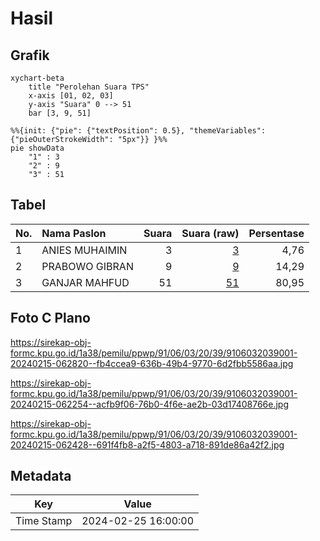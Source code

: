 # Hasil

## Grafik

```mermaid
xychart-beta
    title "Perolehan Suara TPS"
    x-axis [01, 02, 03]
    y-axis "Suara" 0 --> 51
    bar [3, 9, 51]
```

```mermaid
%%{init: {"pie": {"textPosition": 0.5}, "themeVariables": {"pieOuterStrokeWidth": "5px"}} }%%
pie showData
    "1" : 3
    "2" : 9
    "3" : 51
```

## Tabel

| No. | Nama Paslon    | Suara | Suara (raw) | Persentase |
|:--- |:-------------- | -----:| -----------:| ----------:|
| 1   | ANIES MUHAIMIN | 3     | [3][p-1]    | 4,76       |
| 2   | PRABOWO GIBRAN | 9     | [9][p-2]    | 14,29      |
| 3   | GANJAR MAHFUD  | 51    | [51][p-3]   | 80,95      |


[p-1]: https://github.com/gigit-pemilu/pemilu-2024-91-papua/blob/main/pilpres/hitung-suara/sub/91-papua/sub/06-biak-numfor/sub/03-biak-timur/sub/2039-inmdi/sub/001-tps/sub/paslon-1.txt
[p-2]: https://github.com/gigit-pemilu/pemilu-2024-91-papua/blob/main/pilpres/hitung-suara/sub/91-papua/sub/06-biak-numfor/sub/03-biak-timur/sub/2039-inmdi/sub/001-tps/sub/paslon-2.txt
[p-3]: https://github.com/gigit-pemilu/pemilu-2024-91-papua/blob/main/pilpres/hitung-suara/sub/91-papua/sub/06-biak-numfor/sub/03-biak-timur/sub/2039-inmdi/sub/001-tps/sub/paslon-3.txt

## Foto C Plano

https://sirekap-obj-formc.kpu.go.id/1a38/pemilu/ppwp/91/06/03/20/39/9106032039001-20240215-062820--fb4ccea9-636b-49b4-9770-6d2fbb5586aa.jpg

https://sirekap-obj-formc.kpu.go.id/1a38/pemilu/ppwp/91/06/03/20/39/9106032039001-20240215-062254--acfb9f06-76b0-4f6e-ae2b-03d17408766e.jpg

https://sirekap-obj-formc.kpu.go.id/1a38/pemilu/ppwp/91/06/03/20/39/9106032039001-20240215-062428--691f4fb8-a2f5-4803-a718-891de86a42f2.jpg


## Metadata

| Key        | Value               |
| ---------- | ------------------- |
| Time Stamp | 2024-02-25 16:00:00 |



